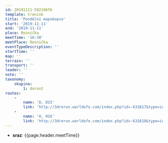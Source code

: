 ```yaml
---
id: 20191111-592106fb
template: trenink
title: 'Pondělní mapokopce'
start: '2019-11-11'
end: '2019-11-11'
place: Rosnička
meetTime: '16:30'
meetPlace: Rosnička
eventTypeDescription: ''
startTime: ''
map: ''
terrain: ''
transport: ''
leader: ''
note: ''
taxonomy:
    skupina:
        1: dorost
routes:
    -
        name: 'D, D15'
        link: 'http://3drerun.worldofo.com/index.php?id=-631617&type=info'
    -
        name: 'H, H16'
        link: 'http://3drerun.worldofo.com/index.php?id=-631618&type=info'
---
```

* **sraz**: {{page.header.meetTime}}
